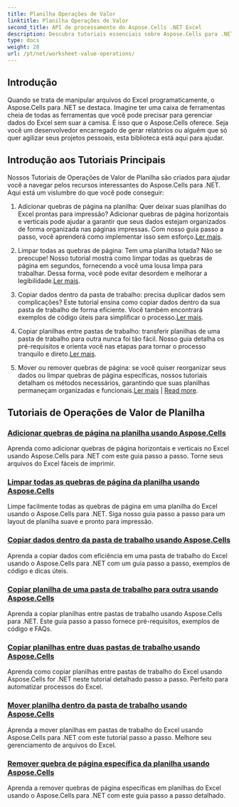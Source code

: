 ```yaml
---
title: Planilha Operações de Valor
linktitle: Planilha Operações de Valor
second_title: API de processamento do Aspose.Cells .NET Excel
description: Descubra tutoriais essenciais sobre Aspose.Cells para .NET, abrangendo operações de valor de planilha para aprimorar seus projetos do Excel.
type: docs
weight: 28
url: /pt/net/worksheet-value-operations/
---
```

## Introdução

Quando se trata de manipular arquivos do Excel programaticamente, o Aspose.Cells para .NET se destaca. Imagine ter uma caixa de ferramentas cheia de todas as ferramentas que você pode precisar para gerenciar dados do Excel sem suar a camisa. É isso que o Aspose.Cells oferece. Seja você um desenvolvedor encarregado de gerar relatórios ou alguém que só quer agilizar seus projetos pessoais, esta biblioteca está aqui para ajudar.

## Introdução aos Tutoriais Principais

Nossos Tutoriais de Operações de Valor de Planilha são criados para ajudar você a navegar pelos recursos interessantes do Aspose.Cells para .NET. Aqui está um vislumbre do que você pode conseguir:

1. Adicionar quebras de página na planilha: Quer deixar suas planilhas do Excel prontas para impressão? Adicionar quebras de página horizontais e verticais pode ajudar a garantir que seus dados estejam organizados de forma organizada nas páginas impressas. Com nosso guia passo a passo, você aprenderá como implementar isso sem esforço.[Ler mais](./add-page-breaks/).

2.  Limpar todas as quebras de página: Tem uma planilha lotada? Não se preocupe! Nosso tutorial mostra como limpar todas as quebras de página em segundos, fornecendo a você uma lousa limpa para trabalhar. Dessa forma, você pode evitar desordem e melhorar a legibilidade.[Ler mais](./clear-all-page-breaks/).

3.  Copiar dados dentro da pasta de trabalho: precisa duplicar dados sem complicações? Este tutorial ensina como copiar dados dentro da sua pasta de trabalho de forma eficiente. Você também encontrará exemplos de código úteis para simplificar o processo.[Ler mais](./copy-data-within-workbook/).

4.  Copiar planilhas entre pastas de trabalho: transferir planilhas de uma pasta de trabalho para outra nunca foi tão fácil. Nosso guia detalha os pré-requisitos e orienta você nas etapas para tornar o processo tranquilo e direto.[Ler mais](./copy-worksheet-between-workbooks/).

5. Mover ou remover quebras de página: se você quiser reorganizar seus dados ou limpar quebras de página específicas, nossos tutoriais detalham os métodos necessários, garantindo que suas planilhas permaneçam organizadas e funcionais.[Ler mais](./move-worksheet-within-workbook/) | [Read more](./remove-specific-page-break/).

## Tutoriais de Operações de Valor de Planilha
### [Adicionar quebras de página na planilha usando Aspose.Cells](./add-page-breaks/)
Aprenda como adicionar quebras de página horizontais e verticais no Excel usando Aspose.Cells para .NET com este guia passo a passo. Torne seus arquivos do Excel fáceis de imprimir.
### [Limpar todas as quebras de página da planilha usando Aspose.Cells](./clear-all-page-breaks/)
Limpe facilmente todas as quebras de página em uma planilha do Excel usando o Aspose.Cells para .NET. Siga nosso guia passo a passo para um layout de planilha suave e pronto para impressão.
### [Copiar dados dentro da pasta de trabalho usando Aspose.Cells](./copy-data-within-workbook/)
Aprenda a copiar dados com eficiência em uma pasta de trabalho do Excel usando o Aspose.Cells para .NET com um guia passo a passo, exemplos de código e dicas úteis.
### [Copiar planilha de uma pasta de trabalho para outra usando Aspose.Cells](./copy-worksheet-between-workbooks/)
Aprenda a copiar planilhas entre pastas de trabalho usando Aspose.Cells para .NET. Este guia passo a passo fornece pré-requisitos, exemplos de código e FAQs.
### [Copiar planilhas entre duas pastas de trabalho usando Aspose.Cells](./copy-worksheets-between-workbooks/)
Aprenda como copiar planilhas entre pastas de trabalho do Excel usando Aspose.Cells for .NET neste tutorial detalhado passo a passo. Perfeito para automatizar processos do Excel.
### [Mover planilha dentro da pasta de trabalho usando Aspose.Cells](./move-worksheet-within-workbook/)
Aprenda a mover planilhas em pastas de trabalho do Excel usando Aspose.Cells para .NET com este tutorial passo a passo. Melhore seu gerenciamento de arquivos do Excel.
### [Remover quebra de página específica da planilha usando Aspose.Cells](./remove-specific-page-break/)
Aprenda a remover quebras de página específicas em planilhas do Excel usando o Aspose.Cells para .NET com este guia passo a passo detalhado.